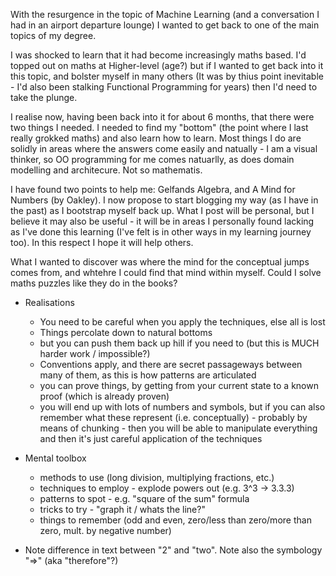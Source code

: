 With the resurgence in the topic of Machine Learning (and a conversation I had in an airport departure lounge) I wanted to get back to one of the main topics of my degree.  

I was shocked to learn that it had become increasingly maths based.  I'd topped out on maths at Higher-level (age?) but if I wanted to get back into it this topic, and bolster myself in many others (It was by thius point inevitable - I'd also been stalking Functional Programming for years) then I'd need to take the plunge.

I realise now, having been back into it for about 6 months, that there were two things I needed.  I needed to find my "bottom" (the point where I last really grokked maths) and also learn how to learn.  Most things I do are solidly in areas where the answers come easily and natually - I am a visual thinker, so OO programming for me comes natuarlly, as does domain modelling and architecure.  Not so mathematis.

I have found two points to help me: Gelfands Algebra, and A Mind for Numbers (by Oakley).  I now propose to start blogging my way (as I have in the past) as I bootstrap myself back up.  What I post will be personal, but I believe it may also be useful - it will be in areas I personally found lacking as I've done this learning (I've felt is in other ways in my learning journey too).  In this respect I hope it will help others.

What I wanted to discover was where the mind for the conceptual jumps comes from, and whtehre I could find that mind within myself.  Could I solve maths puzzles like they do in the books?

* Realisations
  * You need to be careful when you apply the techniques, else all is lost
  * Things percolate down to natural bottoms
  * but you can push them back up hill if you need to (but this is MUCH harder work / impossible?)
  * Conventions apply, and there are secret passageways between many of them, as this is how patterns are articulated
  * you can prove things, by getting from your current state to a known proof (which is already proven)
  * you will end up with lots of numbers and symbols, but if you can also remember what these represent (i.e. conceptually) - probably by means of chunking - then you will be able to manipulate everything and then it's just careful application of the techniques

* Mental toolbox
  * methods to use (long division, multiplying fractions, etc.)
  * techniques to employ - explode powers out (e.g. 3^3 -> 3.3.3)
  * patterns to spot - e.g. "square of the sum" formula
  * tricks to try - "graph it / whats the line?"
  * things to remember (odd and even, zero/less than zero/more than zero, mult. by negative number)
* Note difference in text between "2" and "two".  Note also the symbology "=>" (aka "therefore"?)